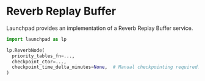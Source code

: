 # Reverb Replay Buffer
Launchpad provides an implementation of a Reverb Replay Buffer service.

```python
import launchpad as lp

lp.ReverbNode(
  priority_tables_fn=...,
  checkpoint_ctor=...,
  checkpoint_time_delta_minutes=None,  # Manual checkpointing required.
)
```

